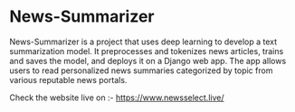 # News-Summarizer
News-Summarizer is a project that uses deep learning to develop a text summarization model. It preprocesses and tokenizes news articles, trains and saves the model, and deploys it on a Django web app. The app allows users to read personalized news summaries categorized by topic from various reputable news portals.

Check the website live on :- https://www.newsselect.live/
